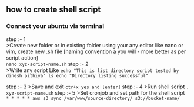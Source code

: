 ## how to create shell script

### Connect your ubuntu via terminal
step :- 1	
	>Create new folder or in existing folder using your any editor like nano or vim, create new .sh file [naming convention a you will - more better as per script action]	
	```
	nano xyz-script-name.sh
	```
step :- 2	
	>Write any script Like
	```
	echo "This is list directory script tested by dinesh pithiya"
	ls
	echo "Directory listing successful"
	```

step :- 3
	>Save and exit
	```
	ctr+x
	yes and [enter]
	```
step :- 4
	>Run shell script
	```
	. xyz-script-name.sh
	```
step :- 5
	>Set cronjob and set path for the shell script
	```	
	* * * * * aws s3 sync /var/www/source-directory/ s3://bucket-name/
	```